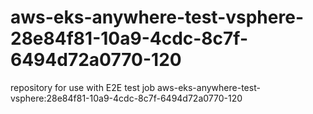 # aws-eks-anywhere-test-vsphere-28e84f81-10a9-4cdc-8c7f-6494d72a0770-120
repository for use with E2E test job aws-eks-anywhere-test-vsphere:28e84f81-10a9-4cdc-8c7f-6494d72a0770-120
